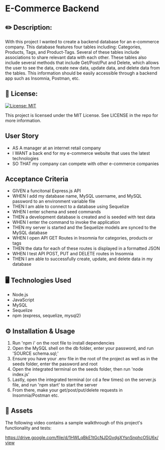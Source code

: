 # E-Commerce Backend

## ✏️ Description:

With this project I wanted to create a backend database for an e-commerce company. This database features four tables including: Categories, Products, Tags, and Product-Tags. Several of these tables include associations to share relevant data with each other. These tables also include several methods that include Get/Post/Put and Delete, which allows the user to see the data, create new data, update data, and delete data from the tables. This information should be easily accessible through a backend app such as Insomnia, Postman, etc.  


## 📜 License:

[![License: MIT](https://img.shields.io/badge/License-MIT-yellow.svg)](https://opensource.org/licenses/MIT)

This project is licensed under the MIT License. See LICENSE in the repo for more information.


## User Story

* AS A manager at an internet retail company
* I WANT a back end for my e-commerce website that uses the latest technologies
* SO THAT my company can compete with other e-commerce companies


## Acceptance Criteria

* GIVEN a funcitonal Express.js API
* WHEN I add my database name, MySQL username, and MySQL password to an environment variable file
* THEN I am able to connect to a database using Sequelize
* WHEN I enter schema and seed commands
* THEN a development database is created and is seeded with test data
* WHEN I enter the command to invoke the application
* THEN my server is started and the Sequelize models are synced to the MySQL database 
* WHEN I open API GET Routes in Insomnia for categories, products or tags
* THEN the data for each of these routes is displayed in a formatted JSON
* WHEN I test API POST, PUT and DELETE routes in Insomnia
* THEN I am able to successfully create, update, and delete data in my database


## 🖥️ Technologies Used

* Node.js 
* JavaScript
* MySQL
* Sequelize
* npm (express, sequelize, mysql2)


## ⚙️ Installation & Usage

1. Run 'npm i' on the root file to install dependencies 
2. Open the MySQL shell on the db folder, enter your password, and run 'SOURCE schema.sql;'
3. Ensure you have your .env file in the root of the project as well as in the seeds folder, enter the password and root
4. Open the integrated terminal on the seeds folder, then run 'node index.js'
5. Lastly, open the integrated terminal (or cd a few times) on the server.js file, and run 'npm start' to start the server
6. From there, make your get/post/put/delete requests in Insomnia/Postman etc.


## 📸 Assets

The following video contains a sample walkthrough of this project's functionality and tests:

https://drive.google.com/file/d/1HWLqBkE1tGcNJDGvdgXYsnSnphcO5U6x/view